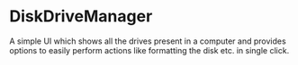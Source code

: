 DiskDriveManager
================
A simple UI which shows all the drives present in a computer and provides options to easily perform actions like formatting the disk etc. in single click.
